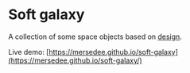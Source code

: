# Soft galaxy
A collection of some space objects based on [design](https://dribbble.com/shots/11474720--Soft-Galaxy-Concept?utm_source=Clipboard_Shot&utm_campaign=MojtabaMousavi&utm_content=%22Soft%20Galaxy%22%20Concept&utm_medium=Social_Share&utm_source=Clipboard_Shot&utm_campaign=MojtabaMousavi&utm_content=%22Soft%20Galaxy%22%20Concept&utm_medium=Social_Share).

Live demo: [https://mersedee.github.io/soft-galaxy](https://mersedee.github.io/soft-galaxy/)




